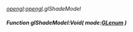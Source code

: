 _[opengl](../../modules/opengl/opengl-module.md):[opengl](../../modules/opengl/opengl-module.md).glShadeModel_
##### Function glShadeModel:Void( mode:[GLenum](../../modules/opengl/opengl-glenum.md) )
